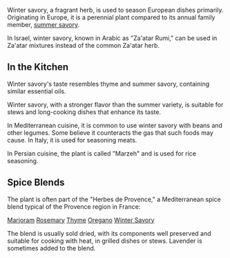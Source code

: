 Winter savory, a fragrant herb, is used to season European dishes primarily. Originating in Europe, it is a perennial plant compared to its annual family member, [summer savory](summer-savory).

In Israel, winter savory, known in Arabic as "Za'atar Rumi," can be used in Za'atar mixtures instead of the common Za'atar herb.

## In the Kitchen

Winter savory's taste resembles thyme and summer savory, containing similar essential oils.

Winter savory, with a stronger flavor than the summer variety, is suitable for stews and long-cooking dishes that enhance its taste.

In Mediterranean cuisine, it is common to use winter savory with beans and other legumes. Some believe it counteracts the gas that such foods may cause. In Italy, it is used for seasoning meats.

In Persian cuisine, the plant is called "Marzeh" and is used for rice seasoning.

## Spice Blends

The plant is often part of the "Herbes de Provence," a Mediterranean spice blend typical of the Provence region in France:

[Marjoram](marjoram "HerbIcon") [Rosemary](rosemary "HerbIcon") [Thyme](thyme "HerbIcon") [Oregano](oregano "HerbIcon") [Winter Savory](summer-savory "HerbIcon")

The blend is usually sold dried, with its components well preserved and suitable for cooking with heat, in grilled dishes or stews. Lavender is sometimes added to the blend.
